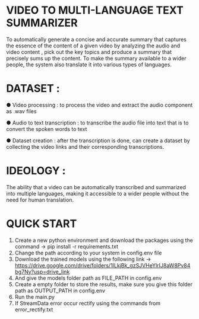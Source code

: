 # VIDEO TO MULTI-LANGUAGE TEXT SUMMARIZER
To automatically generate a concise and accurate summary that captures the essence of the content of a given video by analyzing the audio and video content , pick out the key topics and produce a summary that precisely sums up the content. To make the summary available to a wider people, the system also translate it into various types of languages.

# DATASET :
● Video processing : to process the video and extract the audio component as .wav files

● Audio to text transcription : to transcribe the audio file into text that is to convert the spoken words to text

● Dataset creation : after the transcription is done, can create a dataset by collecting the video links and their corresponding transcriptions.

# IDEOLOGY :
The ability that a video can be automatically transcribed and summarized into multiple languages, making it accessible to a wider people without the need for human translation.

# QUICK START
1. Create a new python environment and download the packages using the command -> pip install -r requirements.txt
2. Change the path according to your system in config.env file
3. Download the trained models using the following link -> https://drive.google.com/drive/folders/1ILkjBk_gzSJVHeYlrIJ8aW8Pv84bg7Ny?usp=drive_link
4. And give the models folder path as FILE_PATH in config.env
5. Create a empty folder to store the results, make sure you give this folder path as OUTPUT_PATH in config.env
6. Run the main.py
7. If StreamData error occur rectify using the commands from error_rectify.txt
